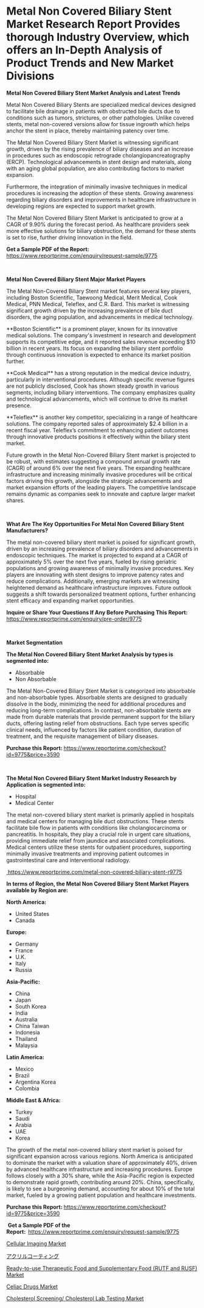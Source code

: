 <p><h1>Metal Non Covered Biliary Stent Market Research Report Provides thorough Industry Overview, which offers an In-Depth Analysis of Product Trends and New Market Divisions</h1></p><p><strong>Metal Non Covered Biliary Stent Market Analysis and Latest Trends</strong></p>
<p><p>Metal Non Covered Biliary Stents are specialized medical devices designed to facilitate bile drainage in patients with obstructed bile ducts due to conditions such as tumors, strictures, or other pathologies. Unlike covered stents, metal non-covered versions allow for tissue ingrowth which helps anchor the stent in place, thereby maintaining patency over time.</p><p>The Metal Non Covered Biliary Stent Market is witnessing significant growth, driven by the rising prevalence of biliary diseases and an increase in procedures such as endoscopic retrograde cholangiopancreatography (ERCP). Technological advancements in stent design and materials, along with an aging global population, are also contributing factors to market expansion.</p><p>Furthermore, the integration of minimally invasive techniques in medical procedures is increasing the adoption of these stents. Growing awareness regarding biliary disorders and improvements in healthcare infrastructure in developing regions are expected to support market growth. </p><p>The Metal Non Covered Biliary Stent Market is anticipated to grow at a CAGR of 9.90% during the forecast period. As healthcare providers seek more effective solutions for biliary obstruction, the demand for these stents is set to rise, further driving innovation in the field.</p></p>
<p><strong>Get a Sample PDF of the Report:&nbsp;</strong> <a href="https://www.reportprime.com/enquiry/request-sample/9775">https://www.reportprime.com/enquiry/request-sample/9775</a></p>
<p>&nbsp;</p>
<p><strong>Metal Non Covered Biliary Stent Major Market Players</strong></p>
<p><p>The Metal Non-Covered Biliary Stent market features several key players, including Boston Scientific, Taewoong Medical, Merit Medical, Cook Medical, PNN Medical, Teleflex, and C.R. Bard. This market is witnessing significant growth driven by the increasing prevalence of bile duct disorders, the aging population, and advancements in medical technology.</p><p>**Boston Scientific** is a prominent player, known for its innovative medical solutions. The company's investment in research and development supports its competitive edge, and it reported sales revenue exceeding $10 billion in recent years. Its focus on expanding the biliary stent portfolio through continuous innovation is expected to enhance its market position further.</p><p>**Cook Medical** has a strong reputation in the medical device industry, particularly in interventional procedures. Although specific revenue figures are not publicly disclosed, Cook has shown steady growth in various segments, including biliary interventions. The company emphasizes quality and technological advancements, which will continue to drive its market presence.</p><p>**Teleflex** is another key competitor, specializing in a range of healthcare solutions. The company reported sales of approximately $2.4 billion in a recent fiscal year. Teleflex’s commitment to enhancing patient outcomes through innovative products positions it effectively within the biliary stent market.</p><p>Future growth in the Metal Non-Covered Biliary Stent market is projected to be robust, with estimates suggesting a compound annual growth rate (CAGR) of around 6% over the next five years. The expanding healthcare infrastructure and increasing minimally invasive procedures will be critical factors driving this growth, alongside the strategic advancements and market expansion efforts of the leading players. The competitive landscape remains dynamic as companies seek to innovate and capture larger market shares.</p></p>
<p>&nbsp;</p>
<p><strong>What Are The Key Opportunities For Metal Non Covered Biliary Stent Manufacturers?</strong></p>
<p><p>The metal non-covered biliary stent market is poised for significant growth, driven by an increasing prevalence of biliary disorders and advancements in endoscopic techniques. The market is projected to expand at a CAGR of approximately 5% over the next five years, fueled by rising geriatric populations and growing awareness of minimally invasive procedures. Key players are innovating with stent designs to improve patency rates and reduce complications. Additionally, emerging markets are witnessing heightened demand as healthcare infrastructure improves. Future outlook suggests a shift towards personalized treatment options, further enhancing stent efficacy and expanding market opportunities.</p></p>
<p><strong>Inquire or Share Your Questions If Any Before Purchasing This Report:</strong> <a href="https://www.reportprime.com/enquiry/pre-order/9775">https://www.reportprime.com/enquiry/pre-order/9775</a></p>
<p>&nbsp;</p>
<p><strong>Market Segmentation</strong></p>
<p><strong>The Metal Non Covered Biliary Stent Market Analysis by types is segmented into:</strong></p>
<p><ul><li>Absorbable</li><li>Non Absorbable</li></ul></p>
<p><p>The Metal Non-Covered Biliary Stent Market is categorized into absorbable and non-absorbable types. Absorbable stents are designed to gradually dissolve in the body, minimizing the need for additional procedures and reducing long-term complications. In contrast, non-absorbable stents are made from durable materials that provide permanent support for the biliary ducts, offering lasting relief from obstructions. Each type serves specific clinical needs, influenced by factors like patient condition, duration of treatment, and the requisite management of biliary diseases.</p></p>
<p><strong>Purchase this Report:&nbsp;</strong><a href="https://www.reportprime.com/checkout?id=9775&price=3590">https://www.reportprime.com/checkout?id=9775&price=3590</a></p>
<p>&nbsp;</p>
<p><strong>The Metal Non Covered Biliary Stent Market Industry Research by Application is segmented into:</strong></p>
<p><ul><li>Hospital</li><li>Medical Center</li></ul></p>
<p><p>The metal non-covered biliary stent market is primarily applied in hospitals and medical centers for managing bile duct obstructions. These stents facilitate bile flow in patients with conditions like cholangiocarcinoma or pancreatitis. In hospitals, they play a crucial role in urgent care situations, providing immediate relief from jaundice and associated complications. Medical centers utilize these stents for outpatient procedures, supporting minimally invasive treatments and improving patient outcomes in gastrointestinal care and interventional radiology.</p></p>
<p><a href="https://www.reportprime.com/metal-non-covered-biliary-stent-r9775">&nbsp;https://www.reportprime.com/metal-non-covered-biliary-stent-r9775</a></p>
<p><strong>In terms of Region, the Metal Non Covered Biliary Stent Market Players available by Region are:</strong></p>
<p>
    <p> <strong> North America: </strong>
        <ul>
            <li>United States</li>
            <li>Canada</li>
        </ul>
        </p> 
    <p> <strong> Europe: </strong>
        <ul>
            <li>Germany</li>
            <li>France</li>
            <li>U.K.</li>
            <li>Italy</li>
            <li>Russia</li>
        </ul>
        </p> 
    <p> <strong> Asia-Pacific: </strong>
        <ul>
            <li>China</li>
            <li>Japan</li>
            <li>South Korea</li>
            <li>India</li>
            <li>Australia</li>
            <li>China Taiwan</li>
            <li>Indonesia</li>
            <li>Thailand</li>
            <li>Malaysia</li>
        </ul>
        </p> 
    <p> <strong> Latin America: </strong>
        <ul>
            <li>Mexico</li>
            <li>Brazil</li>
            <li>Argentina Korea</li>
            <li>Colombia</li>
        </ul>
        </p> 
    <p> <strong> Middle East & Africa: </strong>
        <ul>
            <li>Turkey</li>
            <li>Saudi</li>
            <li>Arabia</li>
            <li>UAE</li>
            <li>Korea</li>
        </ul>
    </p>
    </p>
<p><p>The growth of the metal non-covered biliary stent market is poised for significant expansion across various regions. North America is anticipated to dominate the market with a valuation share of approximately 40%, driven by advanced healthcare infrastructure and increasing procedures. Europe follows closely with a 30% share, while the Asia-Pacific region is expected to demonstrate rapid growth, contributing around 20%. China, specifically, is likely to see a burgeoning demand, accounting for about 10% of the total market, fueled by a growing patient population and healthcare investments.</p></p>
<p><strong>Purchase this Report: </strong><a href="https://www.reportprime.com/checkout?id=9775&price=3590">https://www.reportprime.com/checkout?id=9775&price=3590</a></p>
<p>&nbsp;<strong>Get a Sample PDF of the Report:&nbsp;&nbsp;</strong><a href="https://www.reportprime.com/enquiry/request-sample/9775">https://www.reportprime.com/enquiry/request-sample/9775</a></p>
<p><strong></strong></p>
<p><p><a href="https://www.linkedin.com/pulse/driving-factors-behind-cellular-imaging-market-trends-applications-qnpfc?trackingId=ob9yHzYiQ8ucQBaBej9GvQ%3D%3D">Cellular Imaging Market</a></p><p><a href="https://medium.com/@alenaieme/acrylics-coatings-market-%E3%81%AE%E3%82%B0%E3%83%AD%E3%83%BC%E3%83%90%E3%83%AB%E5%B8%82%E5%A0%B4%E6%A6%82%E8%A6%81%E3%81%AF-%E4%B8%96%E7%95%8C%E3%81%8A%E3%82%88%E3%81%B3%E4%B8%BB%E8%A6%81%E5%B8%82%E5%A0%B4%E3%81%AB%E3%81%8A%E3%81%91%E3%82%8B%E6%A5%AD%E7%95%8C%E3%81%AB%E5%BD%B1%E9%9F%BF%E3%82%92%E4%B8%8E%E3%81%88%E3%82%8B%E4%B8%BB%E8%A6%81%E3%81%AA%E3%83%88%E3%83%AC%E3%83%B3%E3%83%89%E3%81%AB%E3%81%A4%E3%81%84%E3%81%A6-%E7%8B%AC%E8%87%AA%E3%81%AE%E8%A6%96%E7%82%B9%E3%82%92%E6%8F%90%E4%BE%9B%E3%81%97%E3%81%BE%E3%81%99-ad53b495b7e0">アクリルコーティング</a></p><p><a href="https://issuu.com/reportprime-2/docs/ready-to-use-therapeutic-food-and-s_bbf0f6ebc315fa">Ready-to-use Therapeutic Food and Supplementary Food (RUTF and RUSF) Market</a></p><p><a href="https://www.linkedin.com/pulse/global-celiac-drugs-market-trends-innovations-forward-looking-zoulf?trackingId=0k9x4JFnSvaH6k%2BrF%2FrN4A%3D%3D">Celiac Drugs Market</a></p><p><a href="https://issuu.com/reportprime-2/docs/cholesterol-screening-cholesterol-l_838ea6f360d6b9">Cholesterol Screening/ Cholesterol Lab Testing Market</a></p></p>